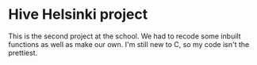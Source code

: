 # Hive Helsinki project

This is the second project at the school. We had to recode some inbuilt functions as well as make our own. I'm still new to C, so my code isn't the prettiest.
